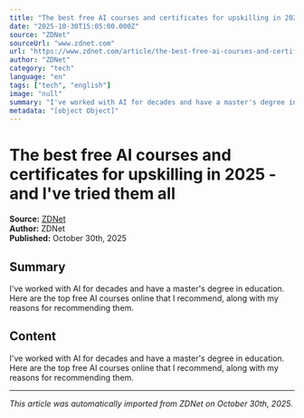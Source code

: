 ```yaml
---
title: "The best free AI courses and certificates for upskilling in 2025 - and I've tried them all"
date: "2025-10-30T15:05:00.000Z"
source: "ZDNet"
sourceUrl: "www.zdnet.com"
url: "https://www.zdnet.com/article/the-best-free-ai-courses-and-certificates-for-upskilling-in-2025-and-ive-tried-them-all/"
author: "ZDNet"
category: "tech"
language: "en"
tags: ["tech", "english"]
image: "null"
summary: "I've worked with AI for decades and have a master's degree in education. Here are the top free AI courses online that I recommend, along with my reasons for recommending them."
metadata: "[object Object]"
---
```


# The best free AI courses and certificates for upskilling in 2025 - and I've tried them all

**Source:** [ZDNet](https://www.zdnet.com/article/the-best-free-ai-courses-and-certificates-for-upskilling-in-2025-and-ive-tried-them-all/)  
**Author:** ZDNet  
**Published:** October 30th, 2025  

## Summary

I've worked with AI for decades and have a master's degree in education. Here are the top free AI courses online that I recommend, along with my reasons for recommending them.

## Content

I've worked with AI for decades and have a master's degree in education. Here are the top free AI courses online that I recommend, along with my reasons for recommending them.

---

*This article was automatically imported from ZDNet on October 30th, 2025.*
